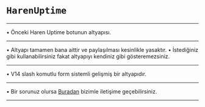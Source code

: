 # ```HarenUptime```
___
• Önceki Haren Uptime botunun altyapısı.
___

• Altyapı tamamen bana aittir ve paylaşılması kesinlikle yasaktır.
• İstediğiniz gibi kullanabilirsiniz fakat altyapıyı kendiniz gibi gösteremezsiniz.
___
• V14 slash komutlu form sistemli gelişmiş bir altyapıdır.
___ 
• Bir sorunuz olursa [Buradan](https://discord.gg/hostinger) bizimle iletişime geçebilirsiniz.
___
